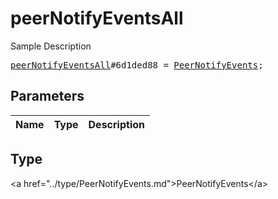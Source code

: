 # peerNotifyEventsAll

Sample Description

<pre>
<a href="../constructor/peerNotifyEventsAll.md">peerNotifyEventsAll</a>#6d1ded88 = <a href="../type/PeerNotifyEvents.md">PeerNotifyEvents</a>;
</pre>

## Parameters

| Name | Type | Description |
|------|:----:|-------------|

## Type

&lt;a href=&#34;../type/PeerNotifyEvents.md&#34;&gt;PeerNotifyEvents&lt;/a&gt;
